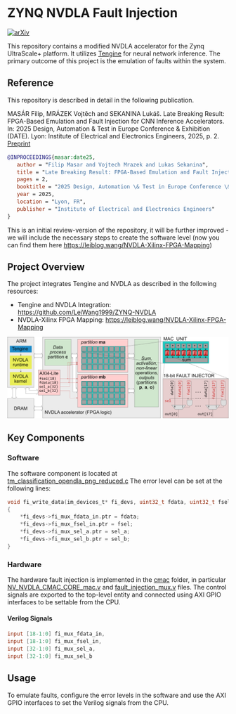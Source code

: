 # ZYNQ NVDLA Fault Injection
[![arXiv](https://img.shields.io/badge/arXiv-2501.12818-b31b1b.svg)](https://arxiv.org/abs/2501.12818)

This repository contains a modified NVDLA accelerator for the Zynq UltraScale+ platform. It utilizes [Tengine](https://github.com/OAID/Tengine) for neural network inference. The primary outcome of this project is the emulation of faults within the system.

## Reference
This repository is described in detail in the following publication. 

MASÁR Filip, MRÁZEK Vojtěch and SEKANINA Lukáš. Late Breaking Result: FPGA-Based Emulation and Fault Injection for CNN Inference Accelerators. In: 2025 Design, Automation & Test in Europe Conference & Exhibition (DATE). Lyon: Institute of Electrical and Electronics Engineers, 2025, p. 2.
[Preprint](https://arxiv.org/abs/2501.12818)

```bibtex
@INPROCEEDINGS{masar:date25,
   author = "Filip Masar and Vojtech Mrazek and Lukas Sekanina",
   title = "Late Breaking Result: FPGA-Based Emulation and Fault Injection for CNN Inference Accelerators",
   pages = 2,
   booktitle = "2025 Design, Automation \& Test in Europe Conference \& Exhibition (DATE)",
   year = 2025,
   location = "Lyon, FR",
   publisher = "Institute of Electrical and Electronics Engineers"
}
```



This is an initial review-version of the repository, it will be further improved - we will include the necessary steps to create the software level (now you can find them here https://leiblog.wang/NVDLA-Xilinx-FPGA-Mapping)

## Project Overview

The project integrates Tengine and NVDLA as described in the following resources:
- Tengine and NVDLA Integration: https://github.com/LeiWang1999/ZYNQ-NVDLA
- NVDLA-Xilinx FPGA Mapping: https://leiblog.wang/NVDLA-Xilinx-FPGA-Mapping

![overall](img/overall.png)

## Key Components

### Software

The software component is located at [tm_classification_opendla_png_reduced.c](sw/Apps/tm_classification_opendla_png_reduced.c) The error level can be set at the following lines:

```c
void fi_write_data(im_devices_t* fi_devs, uint32_t fdata, uint32_t fsel, uint32_t sel_a, uint32_t sel_b)
{
    *fi_devs->fi_mux_fdata_in.ptr = fdata;
    *fi_devs->fi_mux_fsel_in.ptr = fsel;
    *fi_devs->fi_mux_sel_a.ptr = sel_a;
    *fi_devs->fi_mux_sel_b.ptr = sel_b;
}
```

### Hardware

The hardware fault injection is implemented in the [cmac](hw/nvdla_zcu104.ip_user_files/bd/design_1/ipshared/49a3/vmod/nvdla/cmac) folder, in particular [NV_NVDLA_CMAC_CORE_mac.v](hw/nvdla_zcu104.ip_user_files/bd/design_1/ipshared/49a3/vmod/nvdla/cmac/NV_NVDLA_CMAC_CORE_mac.v) and [fault_injection_mux.v](hw/nvdla_zcu104.ip_user_files/bd/design_1/ipshared/49a3/vmod/nvdla/cmac/fault_injection_mux.v) files. The control signals are exported to the top-level entity and connected using AXI GPIO interfaces to be settable from the CPU.

#### Verilog Signals
```verilog
input [18-1:0] fi_mux_fdata_in,
input [18-1:0] fi_mux_fsel_in,
input [32-1:0] fi_mux_sel_a,
input [32-1:0] fi_mux_sel_b
```

## Usage

To emulate faults, configure the error levels in the software and use the AXI GPIO interfaces to set the Verilog signals from the CPU.
